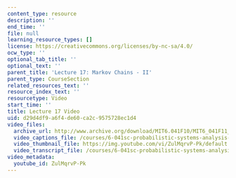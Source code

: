 ```yaml
---
content_type: resource
description: ''
end_time: ''
file: null
learning_resource_types: []
license: https://creativecommons.org/licenses/by-nc-sa/4.0/
ocw_type: ''
optional_tab_title: ''
optional_text: ''
parent_title: 'Lecture 17: Markov Chains - II'
parent_type: CourseSection
related_resources_text: ''
resource_index_text: ''
resourcetype: Video
start_time: ''
title: Lecture 17 Video
uid: d29d4df9-a6f4-de60-ca2c-9575728ec1d4
video_files:
  archive_url: http://www.archive.org/download/MIT6.041F10/MIT6_041F11_lec17_300k.mp4
  video_captions_file: /courses/6-041sc-probabilistic-systems-analysis-and-applied-probability-fall-2013/ZulMqrvP-Pk_captions.webvtt
  video_thumbnail_file: https://img.youtube.com/vi/ZulMqrvP-Pk/default.jpg
  video_transcript_file: /courses/6-041sc-probabilistic-systems-analysis-and-applied-probability-fall-2013/ZulMqrvP-Pk_transcript.pdf
video_metadata:
  youtube_id: ZulMqrvP-Pk
---
```

